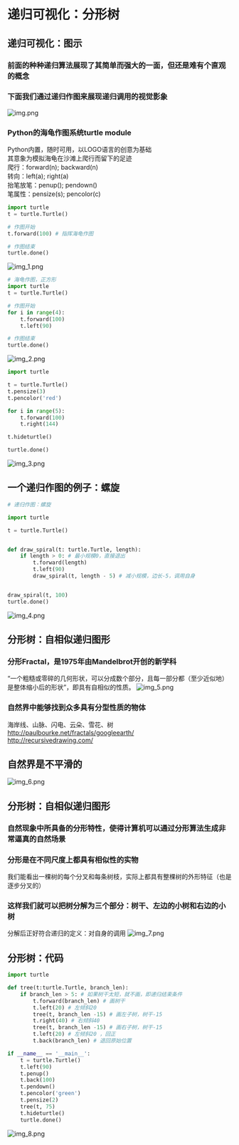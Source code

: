 # 递归可视化：分形树
## 递归可视化：图示
### 前面的种种递归算法展现了其简单而强大的一面，但还是难有个直观的概念
### 下面我们通过递归作图来展现递归调用的视觉影象
![img.png](img.png)
### Python的海龟作图系统turtle module
Python内置，随时可用，以LOGO语言的创意为基础  
其意象为模拟海龟在沙滩上爬行而留下的足迹  
爬行：forward(n); backward(n)  
转向：left(a); right(a)  
抬笔放笔：penup(); pendown()  
笔属性：pensize(s); pencolor(c)

```python
import turtle
t = turtle.Turtle()

# 作图开始
t.forward(100) # 指挥海龟作图

# 作图结束
turtle.done()
```
![img_1.png](img_1.png)
```python
# 海龟作图，正方形
import turtle
t = turtle.Turtle()

# 作图开始
for i in range(4):
    t.forward(100)
    t.left(90)

# 作图结束
turtle.done()
```
![img_2.png](img_2.png)
```python
import turtle

t = turtle.Turtle()
t.pensize(3)
t.pencolor('red')

for i in range(5):
    t.forward(100)
    t.right(144)

t.hideturtle()

turtle.done()
```
![img_3.png](img_3.png)
## 一个递归作图的例子：螺旋
```python
# 递归作图：螺旋

import turtle

t = turtle.Turtle()


def draw_spiral(t: turtle.Turtle, length):
    if length > 0: # 最小规模0，直接退出
        t.forward(length)
        t.left(90)
        draw_spiral(t, length - 5) # 减小规模，边长-5，调用自身


draw_spiral(t, 100)
turtle.done()
```
![img_4.png](img_4.png)
## 分形树：自相似递归图形
### 分形Fractal，是1975年由Mandelbrot开创的新学科
“一个粗糙或零碎的几何形状，可以分成数个部分，且每一部分都（至少近似地）是整体缩小后的形状”，即具有自相似的性质。
![img_5.png](img_5.png)
### 自然界中能够找到众多具有分型性质的物体
海岸线、山脉、闪电、云朵、雪花、树  
http://paulbourke.net/fractals/googleearth/  
http://recursivedrawing.com/
## 自然界是不平滑的
![img_6.png](img_6.png)
## 分形树：自相似递归图形
### 自然现象中所具备的分形特性，使得计算机可以通过分形算法生成非常逼真的自然场景
### 分形是在不同尺度上都具有相似性的实物
我们能看出一棵树的每个分叉和每条树枝，实际上都具有整棵树的外形特征（也是逐步分叉的）
### 这样我们就可以把树分解为三个部分：树干、左边的小树和右边的小树
分解后正好符合递归的定义：对自身的调用
![img_7.png](img_7.png)
## 分形树：代码
```python
import turtle

def tree(t:turtle.Turtle, branch_len):
    if branch_len > 5: # 如果树干太短，就不画，即递归结束条件
        t.forward(branch_len) # 画树干
        t.left(20) # 左倾斜20
        tree(t, branch_len -15) # 画左子树，树干-15
        t.right(40) # 右倾斜40
        tree(t, branch_len -15) # 画右子树，树干-15
        t.left(20) # 左倾斜20 ，回正
        t.back(branch_len) # 退回原始位置

if __name__ == '__main__':
    t = turtle.Turtle()
    t.left(90)
    t.penup()
    t.back(100)
    t.pendown()
    t.pencolor('green')
    t.pensize(2)
    tree(t, 75)
    t.hideturtle()
    turtle.done()
```
![img_8.png](img_8.png)